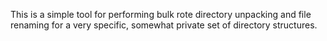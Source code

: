 This is a simple tool for performing bulk rote directory unpacking and file renaming for a very specific, somewhat private set of directory structures.
